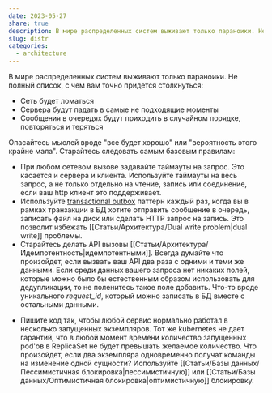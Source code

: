 ```yaml
---
date: 2023-05-27
share: true
description: В мире распределенных систем выживают только параноики. Не полный список, с чем вам точно придется столкнуться
slug: distr
categories:
  - architecture
---
```



В мире распределенных систем выживают только параноики. Не полный список, с чем вам точно придется столкнуться:
<!-- more -->
- Сеть будет ломаться
- Сервера будут падать в самые не подходящие моменты
- Сообщения в очередях будут приходить в случайном порядке, повторяться и теряться

Опасайтесь мыслей вроде "все будет хорошо" или "вероятность этого крайне мала". Старайтесь следовать самым базовым правилам:
- При любом сетевом вызове задавайте таймауты на запрос. Это касается и сервера и клиента. Используйте таймауты на весь запрос, а не только отдельно на чтение, запись или соединение, если ваш http клиент это поддерживает.
- Используйте [transactional outbox](https://microservices.io/patterns/data/transactional-outbox.html) паттерн каждый раз, когда вы в рамках транзакции в БД хотите отправить сообщение в очередь, записать файл на диск или сделать HTTP запрос на запись. Это позволит избежать [[Статьи/Архитектура/Dual write problem|dual write]] проблемы.
- Старайтесь делать API вызовы [[Статьи/Архитектура/Идемпотентность|идемпотентными]].  Всегда думайте что произойдет, если вызвать ваш API два раза с одними и теми же данными. Если среди данных вашего запроса нет никаких полей, которые можно было бы естественным образом использовать для дедупликации, то не поленитесь такое поле добавить. Что-то вроде уникального *request_id*, который можно записать в БД вместе с остальными данными.
* Пишите код так, чтобы любой сервис нормально работал в несколько запущенных экземпляров. Тот же kubernetes не дает гарантий, что в любой момент времени количество запущенных pod'ов в ReplicaSet не будет превышать желаемое количество. Что произойдет, если два экземпляра одновременно получат команды на изменение одной сущности? Используйте [[Статьи/Базы данных/Пессимистичная блокировка|пессимистичную]] или [[Статьи/Базы данных/Оптимистичная блокировка|оптимистичную]] блокировку.